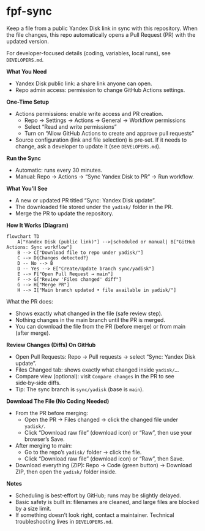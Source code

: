 # fpf-sync

Keep a file from a public Yandex Disk link in sync with this repository. When the file changes, this repo automatically opens a Pull Request (PR) with the updated version.

For developer-focused details (coding, variables, local runs), see `DEVELOPERS.md`.

**What You Need**
- Yandex Disk public link: a share link anyone can open.
- Repo admin access: permission to change GitHub Actions settings.

**One-Time Setup**
- Actions permissions: enable write access and PR creation.
  - Repo → Settings → Actions → General → Workflow permissions
  - Select “Read and write permissions”
  - Turn on “Allow GitHub Actions to create and approve pull requests”
- Source configuration (link and file selection) is pre‑set. If it needs to change, ask a developer to update it (see `DEVELOPERS.md`).

**Run the Sync**
- Automatic: runs every 30 minutes.
- Manual: Repo → Actions → “Sync Yandex Disk to PR” → Run workflow.

**What You’ll See**
- A new or updated PR titled “Sync: Yandex Disk update”.
- The downloaded file stored under the `yadisk/` folder in the PR.
- Merge the PR to update the repository.

**How It Works (Diagram)**

```mermaid
flowchart TD
    A["Yandex Disk (public link)"] -->|scheduled or manual| B["GitHub Actions: Sync workflow"]
    B --> C["Download file to repo under yadisk/"]
    C --> D{Changes detected?}
    D -- No --> B
    D -- Yes --> E["Create/Update branch sync/yadisk"]
    E --> F["Open Pull Request → main"]
    F --> G["Review 'Files changed' diff"]
    G --> H["Merge PR"]
    H --> I["Main branch updated • file available in yadisk/"]
```

What the PR does:
- Shows exactly what changed in the file (safe review step).
- Nothing changes in the main branch until the PR is merged.
- You can download the file from the PR (before merge) or from main (after merge).

**Review Changes (Diffs) On GitHub**
- Open Pull Requests: Repo → Pull requests → select “Sync: Yandex Disk update”.
- Files Changed tab: shows exactly what changed inside `yadisk/…`.
- Compare view (optional): visit `Compare changes` in the PR to see side‑by‑side diffs.
- Tip: The sync branch is `sync/yadisk` (base is `main`).

**Download The File (No Coding Needed)**
- From the PR before merging:
  - Open the PR → Files changed → click the changed file under `yadisk/`.
  - Click “Download raw file” (download icon) or “Raw”, then use your browser’s Save.
- After merging to main:
  - Go to the repo’s `yadisk/` folder → click the file.
  - Click “Download raw file” (download icon) or “Raw”, then Save.
- Download everything (ZIP): Repo → Code (green button) → Download ZIP, then open the `yadisk/` folder inside.

**Notes**
- Scheduling is best‑effort by GitHub; runs may be slightly delayed.
- Basic safety is built in: filenames are cleaned, and large files are blocked by a size limit.
- If something doesn’t look right, contact a maintainer. Technical troubleshooting lives in `DEVELOPERS.md`.

